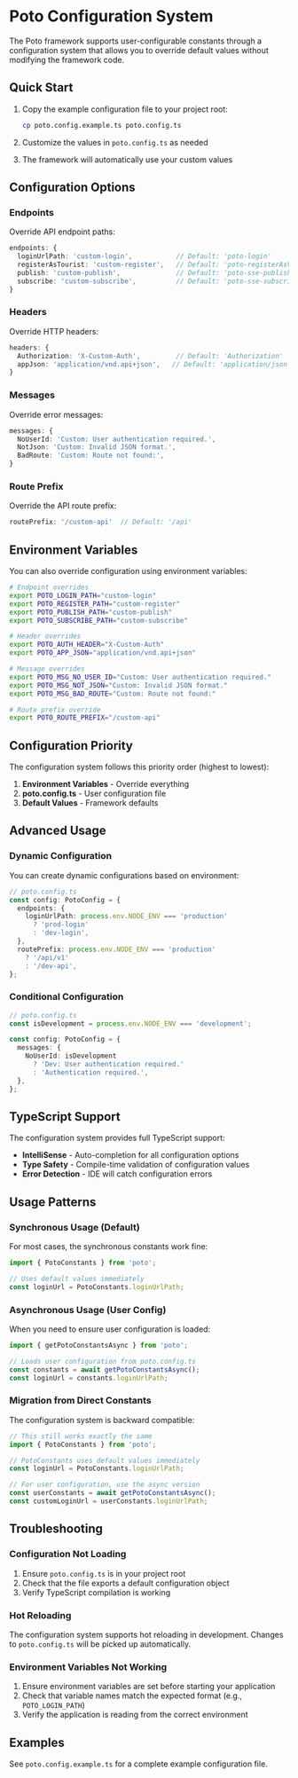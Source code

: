 # Poto Configuration System

The Poto framework supports user-configurable constants through a configuration system that allows you to override default values without modifying the framework code.

## Quick Start

1. Copy the example configuration file to your project root:
   ```bash
   cp poto.config.example.ts poto.config.ts
   ```

2. Customize the values in `poto.config.ts` as needed

3. The framework will automatically use your custom values

## Configuration Options

### Endpoints
Override API endpoint paths:

```typescript
endpoints: {
  loginUrlPath: 'custom-login',           // Default: 'poto-login'
  registerAsTourist: 'custom-register',   // Default: 'poto-registerAsVisitor'
  publish: 'custom-publish',              // Default: 'poto-sse-publish'
  subscribe: 'custom-subscribe',          // Default: 'poto-sse-subscribe'
}
```

### Headers
Override HTTP headers:

```typescript
headers: {
  Authorization: 'X-Custom-Auth',         // Default: 'Authorization'
  appJson: 'application/vnd.api+json',   // Default: 'application/json'
}
```

### Messages
Override error messages:

```typescript
messages: {
  NoUserId: 'Custom: User authentication required.',
  NotJson: 'Custom: Invalid JSON format.',
  BadRoute: 'Custom: Route not found:',
}
```

### Route Prefix
Override the API route prefix:

```typescript
routePrefix: '/custom-api'  // Default: '/api'
```

## Environment Variables

You can also override configuration using environment variables:

```bash
# Endpoint overrides
export POTO_LOGIN_PATH="custom-login"
export POTO_REGISTER_PATH="custom-register"
export POTO_PUBLISH_PATH="custom-publish"
export POTO_SUBSCRIBE_PATH="custom-subscribe"

# Header overrides
export POTO_AUTH_HEADER="X-Custom-Auth"
export POTO_APP_JSON="application/vnd.api+json"

# Message overrides
export POTO_MSG_NO_USER_ID="Custom: User authentication required."
export POTO_MSG_NOT_JSON="Custom: Invalid JSON format."
export POTO_MSG_BAD_ROUTE="Custom: Route not found:"

# Route prefix override
export POTO_ROUTE_PREFIX="/custom-api"
```

## Configuration Priority

The configuration system follows this priority order (highest to lowest):

1. **Environment Variables** - Override everything
2. **poto.config.ts** - User configuration file
3. **Default Values** - Framework defaults

## Advanced Usage

### Dynamic Configuration

You can create dynamic configurations based on environment:

```typescript
// poto.config.ts
const config: PotoConfig = {
  endpoints: {
    loginUrlPath: process.env.NODE_ENV === 'production' 
      ? 'prod-login' 
      : 'dev-login',
  },
  routePrefix: process.env.NODE_ENV === 'production' 
    ? '/api/v1' 
    : '/dev-api',
};
```

### Conditional Configuration

```typescript
// poto.config.ts
const isDevelopment = process.env.NODE_ENV === 'development';

const config: PotoConfig = {
  messages: {
    NoUserId: isDevelopment 
      ? 'Dev: User authentication required.' 
      : 'Authentication required.',
  },
};
```

## TypeScript Support

The configuration system provides full TypeScript support:

- **IntelliSense** - Auto-completion for all configuration options
- **Type Safety** - Compile-time validation of configuration values
- **Error Detection** - IDE will catch configuration errors

## Usage Patterns

### Synchronous Usage (Default)
For most cases, the synchronous constants work fine:

```typescript
import { PotoConstants } from 'poto';

// Uses default values immediately
const loginUrl = PotoConstants.loginUrlPath;
```

### Asynchronous Usage (User Config)
When you need to ensure user configuration is loaded:

```typescript
import { getPotoConstantsAsync } from 'poto';

// Loads user configuration from poto.config.ts
const constants = await getPotoConstantsAsync();
const loginUrl = constants.loginUrlPath;
```

### Migration from Direct Constants

The configuration system is backward compatible:

```typescript
// This still works exactly the same
import { PotoConstants } from 'poto';

// PotoConstants uses default values immediately
const loginUrl = PotoConstants.loginUrlPath;

// For user configuration, use the async version
const userConstants = await getPotoConstantsAsync();
const customLoginUrl = userConstants.loginUrlPath;
```

## Troubleshooting

### Configuration Not Loading

1. Ensure `poto.config.ts` is in your project root
2. Check that the file exports a default configuration object
3. Verify TypeScript compilation is working

### Hot Reloading

The configuration system supports hot reloading in development. Changes to `poto.config.ts` will be picked up automatically.

### Environment Variables Not Working

1. Ensure environment variables are set before starting your application
2. Check that variable names match the expected format (e.g., `POTO_LOGIN_PATH`)
3. Verify the application is reading from the correct environment

## Examples

See `poto.config.example.ts` for a complete example configuration file.

